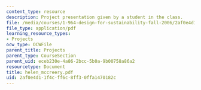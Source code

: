 ```yaml
---
content_type: resource
description: Project presentation given by a student in the class.
file: /media/courses/1-964-design-for-sustainability-fall-2006/2af0e4d11f4cff6c8ff30ffa1470182c_helen_mccreery.pdf
file_type: application/pdf
learning_resource_types:
- Projects
ocw_type: OCWFile
parent_title: Projects
parent_type: CourseSection
parent_uid: eceb230e-4a86-2bcc-5b0a-9b00758a86a2
resourcetype: Document
title: helen_mccreery.pdf
uid: 2af0e4d1-1f4c-ff6c-8ff3-0ffa1470182c
---
```

